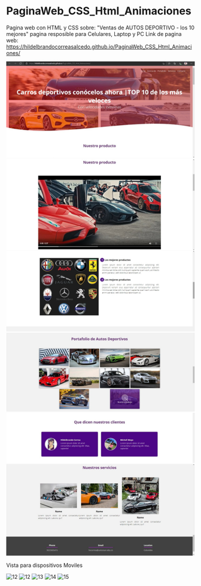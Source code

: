 # PaginaWeb_CSS_Html_Animaciones
Pagina web con HTML y CSS sobre: "Ventas de AUTOS DEPORTIVO - los 10 mejores" pagina resposible para Celulares, Laptop y PC
Link de pagina web: https://hildelbrandocorreasalcedo.github.io/PaginaWeb_CSS_Html_Animaciones/

![](README/1.jpeg)
![](README/2.jpeg)
![](README/3.jpeg)
![](README/4.jpeg)
![](README/5.jpeg)
![](README/6.jpeg)

Vista para dispositivos Moviles

![12](https://user-images.githubusercontent.com/63067085/187346485-0aa20f91-075c-49ca-8a88-970255ff380a.PNG)
![12](https://user-images.githubusercontent.com/63067085/187346488-dc4121d9-a9ed-4885-894d-7742d1c6dfc3.PNG)
![13](https://user-images.githubusercontent.com/63067085/187346491-1b25cb0a-7f56-413f-a98a-d544ff7542eb.PNG)
![14](https://user-images.githubusercontent.com/63067085/187346496-d47d5ea2-d381-4bd2-af66-28e32f4ba2a6.PNG)
![15](https://user-images.githubusercontent.com/63067085/187346504-a8545b27-7270-48fe-a800-1ea1a52d34f4.PNG)
